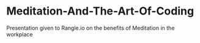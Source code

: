 # Meditation-And-The-Art-Of-Coding
Presentation given to Rangle.io on the benefits of Meditation in the workplace
